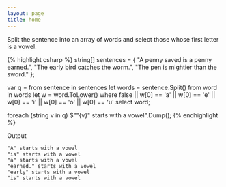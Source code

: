```yaml
---
layout: page
title: home
---
```


Split the sentence into an array of words and select those whose first letter
is a vowel.

{% highlight csharp %}
string[] sentences = {
  "A penny saved is a penny earned.",
  "The early bird catches the worm.",
  "The pen is mightier than the sword."
};

var q =
  from sentence in sentences
  let words = sentence.Split()
  from word in words
  let w = word.ToLower()
  where false
    || w[0] == 'a'
    || w[0] == 'e'
    || w[0] == 'i'
    || w[0] == 'o'
    || w[0] == 'u'
  select word;

foreach (string v in q)
  $"\"{v}\" starts with a vowel".Dump();
{% endhighlight %}

Output

```
"A" starts with a vowel
"is" starts with a vowel
"a" starts with a vowel
"earned." starts with a vowel
"early" starts with a vowel
"is" starts with a vowel
```

